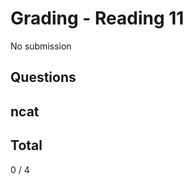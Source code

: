 Grading - Reading 11
====================

No submission

Questions
---------

ncat
----

Total
-----

0 / 4
